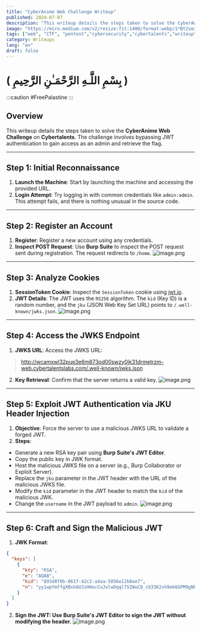 ```yaml
---
title: "CyberAnime Web Challenge Writeup"
published: 2024-07-07
description: "This writeup details the steps taken to solve the CyberAnime Web Challenge on Cybertalents."
image: "https://miro.medium.com/v2/resize:fit:1400/format:webp/1*Bt2se2TrX7SoFY05Hwv6nw.png"
tags: ["web", "CTF", "pentest","cybersecurity","cybertalents","writeup"]
category: Writeups
lang: "en"
draft: false
---
```

# ( بِسْمِ اللَّـهِ الرَّحْمَـٰنِ الرَّحِيمِ )
:::caution
 #FreePalastine
:::
## Overview
This writeup details the steps taken to solve the **CyberAnime Web Challenge** on **Cybertalents**. The challenge involves bypassing JWT authentication to gain access as an admin and retrieve the flag.

---

## Step 1: Initial Reconnaissance
1. **Launch the Machine**: Start by launching the machine and accessing the provided URL.
2. **Login Attempt**: Try logging in with common credentials like `admin:admin`. This attempt fails, and there is nothing unusual in the source code.

---

## Step 2: Register an Account
1. **Register**: Register a new account using any credentials.
2. **Inspect POST Request**: Use **Burp Suite** to inspect the POST request sent during registration. The request redirects to `/home`.
![image.png](https://miro.medium.com/v2/resize:fit:1400/format:webp/1*kdlLVgsyYgiZRP0OCoHi3Q.png)

---

## Step 3: Analyze Cookies
1. **SessionToken Cookie**: Inspect the `SessionToken` cookie using [jwt.io](https://jwt.io/).
2. **JWT Details**: The JWT uses the `RS256` algorithm. The `kid` (Key ID) is a random number, and the `jku` (JSON Web Key Set URL) points to `/.well-known/jwks.json`.
![image.png](https://miro.medium.com/v2/resize:fit:1400/format:webp/1*gOV5n6myg2qAK6Z61YIs7A.png)
---

## Step 4: Access the JWKS Endpoint
1. **JWKS URL**: Access the JWKS URL:
> http://wcamxwl32pue3e6m873od00swzy0jk31drmetrzm-web.cybertalentslabs.com/.well-known/jwks.json
2. **Key Retrieval**: Confirm that the server returns a valid key.
![image.png](https://miro.medium.com/v2/resize:fit:1400/format:webp/1*UUZek7-S8hOznng266-GdQ.png)
---

## Step 5: Exploit JWT Authentication via JKU Header Injection
1. **Objective**: Force the server to use a malicious JWKS URL to validate a forged JWT.
2. **Steps**:
- Generate a new RSA key pair using **Burp Suite's JWT Editor**.
- Copy the public key in JWK format.
- Host the malicious JWKS file on a server (e.g., Burp Collaborator or Exploit Server).
- Replace the `jku` parameter in the JWT header with the URL of the malicious JWKS file.
- Modify the `kid` parameter in the JWT header to match the `kid` of the malicious JWK.
- Change the `username` in the JWT payload to `admin`.
![image.png](https://miro.medium.com/v2/resize:fit:1180/format:webp/1*0e2_aZXX5nJMBZPjJxv1LA.png)
---

## Step 6: Craft and Sign the Malicious JWT
1. **JWK Format**:
```json
{
  "keys": [
    {
      "kty": "RSA",
      "e": "AQAB",
      "kid": "893d8f0b-061f-42c2-a4aa-5056e12b8ae7",
      "n": "yy1wpYmffgXBxhAUJzHHocCuJolwDqql75ZWuCQ_cb33K2vh9mk6GPM9gNN4Y_qTVX67WhsN3JvaFYw"
    }
  ]
}
```
2. **Sign the JWT: Use Burp Suite's JWT Editor to sign the JWT without modifying the header.**
![image.png](https://miro.medium.com/v2/resize:fit:1400/format:webp/1*NtYGqp2yJvenKaf8lnjjdA.png)